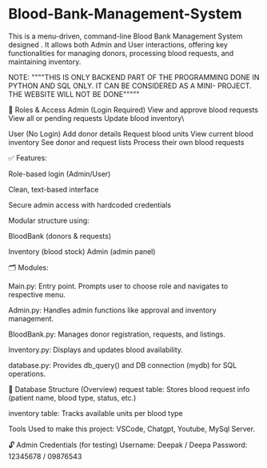 # Blood-Bank-Management-System
This is a menu-driven, command-line Blood Bank Management System designed . It allows both Admin and User interactions, offering key functionalities for managing donors, processing blood requests, and maintaining inventory. 

NOTE: """"THIS IS ONLY BACKEND PART OF THE PROGRAMMING DONE IN PYTHON AND SQL ONLY. IT CAN BE CONSIDERED AS A MINI- PROJECT. THE WEBSITE WILL NOT BE DONE"""""

👤 Roles & Access
Admin (Login Required)
View and approve blood requests
View all or pending requests
Update blood inventory\

User (No Login)
Add donor details
Request blood units
View current blood inventory
See donor and request lists
Process their own blood requests

✅ Features:

Role-based login (Admin/User)

Clean, text-based interface

Secure admin access with hardcoded credentials

Modular structure using:

BloodBank (donors & requests)

Inventory (blood stock)
Admin (admin panel)


🗂️ Modules:

Main.py: Entry point. Prompts user to choose role and navigates to respective menu.

Admin.py: Handles admin functions like approval and inventory management.

BloodBank.py: Manages donor registration, requests, and listings.

Inventory.py: Displays and updates blood availability.

database.py: Provides db_query() and DB connection (mydb) for SQL operations.

💾 Database Structure (Overview)
request table: Stores blood request info (patient name, blood type, status, etc.)

inventory table: Tracks available units per blood type

Tools Used to make this project:
VSCode, Chatgpt, Youtube, MySql Server.

🔓 Admin Credentials (for testing)
Username: Deepak / Deepa
Password: 12345678 / 09876543
